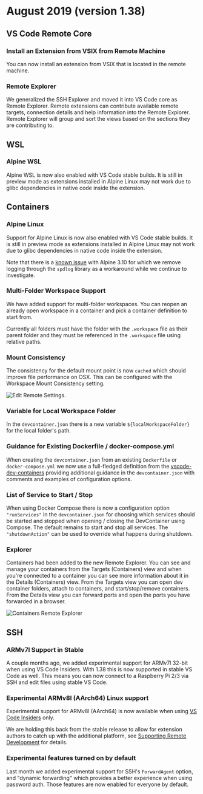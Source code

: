 # August 2019 (version 1.38)

## VS Code Remote Core

### Install an Extension from VSIX from Remote Machine

You can now install an extension from VSIX that is located in the remote machine.

### Remote Explorer

We generalized the SSH Explorer and moved it into VS Code core as Remote Explorer. Remote extensions can contribute available remote targets, connection details and help information into the Remote Explorer. Remote Explorer will group and sort the views based on the sections they are contributing to.

## WSL

### Alpine WSL

Alpine WSL is now also enabled with VS Code stable builds. It is still in preview mode as extensions installed in Alpine Linux may not work due to glibc dependencies in native code inside the extension.

## Containers

### Alpine Linux

Support for Alpine Linux is now also enabled with VS Code stable builds. It is still in preview mode as extensions installed in Alpine Linux may not work due to glibc dependencies in native code inside the extension.

Note that there is a [known issue](https://github.com/microsoft/vscode-remote-release/issues/1026) with Alpine 3.10 for which we remove logging through the `spdlog` library as a workaround while we continue to investigate.

### Multi-Folder Workspace Support

We have added support for multi-folder workspaces. You can reopen an already open workspace in a container and pick a container definition to start from.

Currently all folders must have the folder with the `.workspace` file as their parent folder and they must be referenced in the `.workspace` file using relative paths.

### Mount Consistency

The consistency for the default mount point is now `cached` which should improve file performance on OSX. This can be configured with the Workspace Mount Consistency setting.

![Edit Remote Settings](images/1_38/consistency-setting.png).

### Variable for Local Workspace Folder

In the `devcontainer.json` there is a new variable `${localWorkspaceFolder}` for the local folder's path.

### Guidance for Existing Dockerfile / docker-compose.yml

When creating the `devcontainer.json` from an existing `Dockerfile` or `docker-compose.yml` we now use a full-fledged definition from the [vscode-dev-containers](https://github.com/microsoft/vscode-dev-containers) providing additional guidance in the `devcontainer.json` with comments and examples of configuration options.

### List of Service to Start / Stop

When using Docker Compose there is now a configuration option `"runServices"` in the `devcontainer.json` for choosing which services should be started and stopped when opening / closing the DevContainer using Compose. The default remains to start and stop all services. The `"shutdownAction"` can be used to override what happens during shutdown.

### Explorer

Containers had been added to the new Remote Explorer. You can see and manage your containers from the Targets (Containers) view and when you're connected to a container you can see more information about it in the Details (Containers) view. From the Targets view you can open dev container folders, attach to containers, and start/stop/remove containers. From the Details view you can forward ports and open the ports you have forwarded in a browser.

![Containers Remote Explorer](images/1_38/containers-explorer.png)

## SSH

### ARMv7l Support in Stable

A couple months ago, we added experimental support for ARMv7l 32-bit when using VS Code Insiders. With 1.38 this is now supported in stable VS Code as well. This means you can now connect to a Raspberry Pi 2/3 via SSH and edit files using stable VS Code.

### Experimental ARMv8l (AArch64) Linux support

Experimental support for ARMv8l (AArch64) is now available when using [VS Code Insiders](https://code.visualstudio.com/insiders/) only.

We are holding this back from the stable release to allow for extension authors to catch up with the additional platform, see [Supporting Remote Development](https://code.visualstudio.com/api/advanced-topics/remote-extensions) for details.

### Experimental features turned on by default

Last month we added experimental support for SSH's `ForwardAgent` option, and "dynamic forwarding" which provides a better experience when using password auth. Those features are now enabled for everyone by default.
